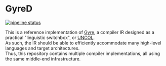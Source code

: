 GyreD
====

[![pipeline status](https://github.com/baioc/gyred/actions/workflows/ci.yml/badge.svg)](https://github.com/baioc/gyred)
<!-- [![latest version](https://img.shields.io/github/v/release/baioc/gyred?&label=docs&color=orange&logo=llvm)](https://baioc.github.io/gyred/gyre.html) -->

This is a reference implementation of [Gyre](https://baioc.github.io/gyred/gyre.html), a compiler IR designed as a practical "linguistic switchbox", or [UNCOL](https://www.osdata.com/topic/language/uncol.htm).
<br/>
As such, the IR should be able to efficiently accommodate many high-level languages and target architectures.
<br/>
Thus, this repository contains multiple compiler implementations, all using the same middle-end infrastructure.
